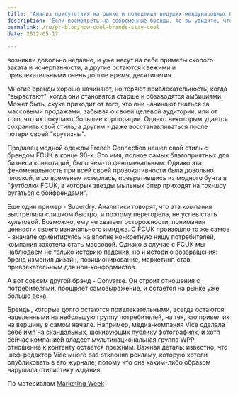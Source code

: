 ```yaml
---
title: 'Анализ присутствия на рынке и поведения ведущих международных брендов'
description: 'Если посмотреть на современные бренды, то вы увидите, что часть из них возникли довольно недавно, и уже несут на себе приметы скорого заката и исчерпанности, а другие остаются свежими и привлекательными очень долгое время, десятилетия.'
permalink: /ru/pr-blog/how-cool-brands-stay-cool
date: 2012-05-17

---
```


возникли довольно недавно, и уже несут на себе приметы скорого заката и исчерпанности, а другие остаются свежими и привлекательными очень долгое время, десятилетия.

Многие бренды хорошо начинают, но теряют  привлекательность, когда "вырастают", когда они становятся старше и обзаводятся амбициями. Может быть, скука приходит от того, что они начинают гнаться за массовыми продажами, забывая  о своей целевой аудитории, или от того, что их покупают большие корпорации. Однако некоторым удается сохранить свой стиль, а другим - даже восстанавливаться после потери своей "крутизны".

Продавец модной одежды  French Connection нашел свой стиль с брендом FCUK в конце 90-х. Это имя, полное самых благоприятных для бизнеса коннотаций, было чем-то феноменальным. Однако эта феноменальность при всей своей провокативности была довольно плоской, и со временем истерлась, превратившись из модного бунта в "футболки FCUK, в которых звезды мыльных опер приходят на ток-шоу ругаться с бойфрендами".

Еще один пример - Superdry. Аналитики говорят, что эта компания выстрелила слишком быстро, и поэтому перегорела, не успев стать культовой. Возможно, ему не хватает осторожности, понимания ценности своего изначального имиджа. С FCUK произошло то же самое - вначале ориентируясь на вполне конкретную нишу потребителей, компания захотела стать массовой. Однако в случае с FCUK мы наблюдаем не только историю падения, но и историю возвращения: бренд изменил дизайн, позиционирование, маркетинг, став привлекательным для нон-конформистов.

А вот совсем другой брэнд - Converse. Он строит отношения с потребителями, поощряет самовыражение, и остается на рынке уже больше века.

Бренды, которые долго остаются привлекательными, всегда остаются нацеленными на небольшую группу потребителей, на тех, кто привел их на вершину в самом начале. Например, медиа-компания  Vice сделала себе имя на скандальных, шокирующих публику фотографиях, и хотя сейчас компанией владеет мультинациональная группа WPP, отношение к контенту остается прежним. Важная деталь: известно, что шеф-редактор Vice много раз отклонял рекламу, которую хотели опубликовать в его журнале, потому что она каким-либо образом нарушала стилистику издания.

По материалам <a href="http://www.marketingweek.co.uk/trends/keeping-your-cool/4001703.article"> Marketing Week</a>

